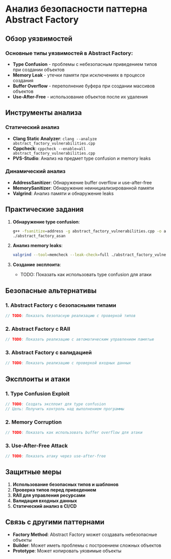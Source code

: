 # Анализ безопасности паттерна Abstract Factory

## Обзор уязвимостей

### Основные типы уязвимостей в Abstract Factory:
- **Type Confusion** - проблемы с небезопасным приведением типов при создании объектов
- **Memory Leak** - утечки памяти при исключениях в процессе создания
- **Buffer Overflow** - переполнение буфера при создании массивов объектов
- **Use-After-Free** - использование объектов после их удаления

## Инструменты анализа

### Статический анализ
- **Clang Static Analyzer**: `clang --analyze abstract_factory_vulnerabilities.cpp`
- **Cppcheck**: `cppcheck --enable=all abstract_factory_vulnerabilities.cpp`
- **PVS-Studio**: Анализ на предмет type confusion и memory leaks

### Динамический анализ
- **AddressSanitizer**: Обнаружение buffer overflow и use-after-free
- **MemorySanitizer**: Обнаружение неинициализированной памяти
- **Valgrind**: Анализ памяти и обнаружение leaks

## Практические задания

1. **Обнаружение type confusion**:
   ```bash
   g++ -fsanitize=address -g abstract_factory_vulnerabilities.cpp -o abstract_factory_asan
   ./abstract_factory_asan
   ```

2. **Анализ memory leaks**:
   ```bash
   valgrind --tool=memcheck --leak-check=full ./abstract_factory_vulnerabilities
   ```

3. **Создание эксплоита**:
   - TODO: Показать как использовать type confusion для атаки

## Безопасные альтернативы

### 1. Abstract Factory с безопасными типами
```cpp
// TODO: Показать безопасную реализацию с проверкой типов
```

### 2. Abstract Factory с RAII
```cpp
// TODO: Показать реализацию с автоматическим управлением памятью
```

### 3. Abstract Factory с валидацией
```cpp
// TODO: Показать реализацию с проверкой входных данных
```

## Эксплоиты и атаки

### 1. Type Confusion Exploit
```cpp
// TODO: Создать эксплоит для type confusion
// Цель: Получить контроль над выполнением программы
```

### 2. Memory Corruption
```cpp
// TODO: Показать как использовать buffer overflow для атаки
```

### 3. Use-After-Free Attack
```cpp
// TODO: Показать атаку через use-after-free
```

## Защитные меры

1. **Использование безопасных типов и шаблонов**
2. **Проверка типов перед приведением**
3. **RAII для управления ресурсами**
4. **Валидация входных данных**
5. **Статический анализ в CI/CD**

## Связь с другими паттернами

- **Factory Method**: Abstract Factory может создавать небезопасные объекты
- **Builder**: Может иметь проблемы с построением сложных объектов
- **Prototype**: Может копировать уязвимые объекты